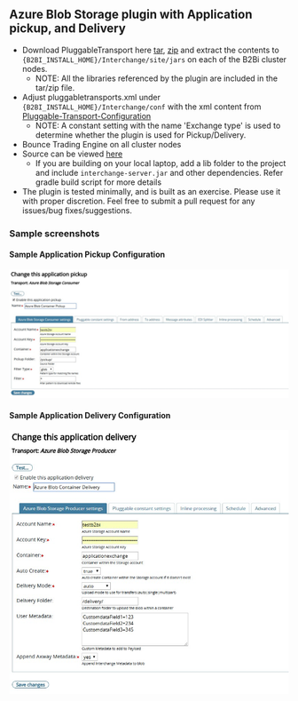 ## Azure Blob Storage plugin with Application pickup, and Delivery
* Download PluggableTransport here [tar](distributions/b2b-azure-plugin.tar), [zip](distributions/b2b-azure-plugin.zip) and extract the contents to ```{B2BI_INSTALL_HOME}/Interchange/site/jars``` on each of the B2Bi cluster nodes.
  * NOTE: All the libraries referenced by the plugin are included in the tar/zip file.
* Adjust pluggabletransports.xml under ```{B2BI_INSTALL_HOME}/Interchange/conf``` with the xml content from [Pluggable-Transport-Configuration](distributions/azure-pluggabletransport.xml)
  * NOTE: A constant setting with the name 'Exchange type' is used to determine whether the plugin is used for Pickup/Delivery.
* Bounce Trading Engine on all cluster nodes
* Source can be viewed [here](.)
  * If you are building on your local laptop, add a lib folder to the project and include ```interchange-server.jar``` and other dependencies. Refer gradle build script for more details
* The plugin is tested minimally, and is built as an exercise. Please use it with proper discretion. Feel free to submit a pull request for any issues/bug fixes/suggestions.

### Sample screenshots

#### Sample Application Pickup Configuration
![Sample Application Pickup Configuration](distributions/images/Sample_ApplicationPickup.JPG)


#### Sample Application Delivery Configuration
![Sample Application Delivery Configuration](distributions/images/Sample_ApplicationDelivery.JPG)
